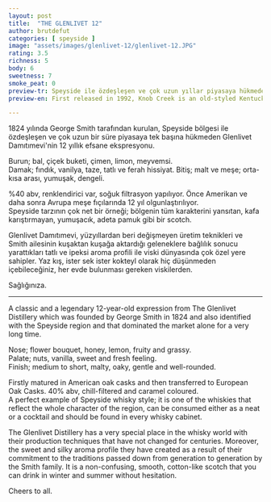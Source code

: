 ```yaml
---
layout: post
title:  "THE GLENLIVET 12"
author: brutdefut
categories: [ speyside ]
image: "assets/images/glenlivet-12/glenlivet-12.JPG"
rating: 3.5
richness: 5
body: 6
sweetness: 7
smoke_peat: 0
preview-tr: Speyside ile özdeşleşen ve çok uzun yıllar piyasaya hükmeden Glenlivet Damıtımevi'nin 12 yıllık efsane eksprasyonu.       
preview-en: First released in 1992, Knob Creek is an old-styled Kentucky bourbon with an amazing price/performance ratio. 

---
```

1824 yılında George Smith tarafından kurulan, Speyside bölgesi ile özdeşleşen ve çok uzun bir süre piyasaya tek başına hükmeden Glenlivet Damıtımevi'nin 12 yıllık efsane ekspresyonu.  

Burun; bal, çiçek buketi, çimen, limon, meyvemsi.  
Damak; fındık, vanilya, taze, tatlı ve ferah hissiyat. 
Bitiş; malt ve meşe; orta-kısa arası, yumuşak, dengeli. 

%40 abv, renklendirici var, soğuk filtrasyon yapılıyor. Önce Amerikan ve daha sonra Avrupa meşe fıçılarında 12 yıl olgunlaştırılıyor.  
Speyside tarzının çok net bir örneği; bölgenin tüm karakterini yansıtan, kafa karıştırmayan, yumuşacık, adeta pamuk gibi bir scotch. 

Glenlivet Damıtımevi, yüzyıllardan beri değişmeyen üretim teknikleri ve Smith ailesinin kuşaktan kuşağa aktardığı geleneklere bağlılık sonucu yarattıkları tatlı ve ipeksi aroma profili ile viski dünyasında çok özel yere sahipler. Yaz kış, ister sek ister kokteyl olarak hiç düşünmeden içebileceğiniz, her evde bulunması gereken viskilerden.  

Sağlığınıza.   
 
-----------------------------------------------

<p id="english"></p>

A classic and a legendary 12-year-old expression from The Glenlivet Distillery which was founded by George Smith in 1824 and also identified with the Speyside region and that dominated the market alone for a very long time.    

Nose; flower bouquet, honey, lemon, fruity and grassy.  
Palate; nuts, vanilla, sweet and fresh feeling.  
Finish; medium to short, malty, oaky, gentle and well-rounded.   

Firstly matured in American oak casks and then transferred to European Oak Casks. 40% abv, chill-filtered and caramel coloured.  
A perfect example of Speyside whisky style; it is one of the whiskies that reflect the whole character of the region, can be consumed either as a neat or a cocktail and should be found in every whisky cabinet.    

The Glenlivet Distillery has a very special place in the whisky world with their production techniques that have not changed for centuries. Moreover, the sweet and silky aroma profile they have created as a result of their commitment to the traditions passed down from generation to generation by the Smith family. It is a non-confusing, smooth, cotton-like scotch that you can drink in winter and summer without hesitation.   

Cheers to all.            
  
